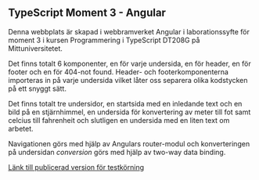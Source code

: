 ## TypeScript Moment 3 - Angular
Denna webbplats är skapad i webbramverket Angular i laborationssyfte för moment 3 i kursen Programmering i TypeScript DT208G på Mittuniversitetet.

Det finns totalt 6 komponenter, en för varje undersida, en för header, en för footer och en för 404-not found. Header- och footerkomponenterna importeras in på varje undersida vilket låter oss separera olika kodstycken på ett snyggt sätt.

Det finns totalt tre undersidor, en startsida med en inledande text och en bild på en stjärnhimmel, en undersida för konvertering av meter till fot samt celcius till fahrenheit och slutligen en undersida med en liten text om arbetet.

Navigationen görs med hjälp av Angulars router-modul och konverteringen på undersidan <i>conversion</i> görs med hjälp av two-way data binding.

[Länk till publicerad version för testkörning](https://typescript-moment3-maas2305.netlify.app/)
